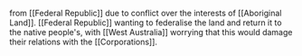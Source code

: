 from [[Federal Republic]] due to conflict over the interests of [[Aboriginal Land]]. [[Federal Republic]] wanting to federalise the land and return it to the native people's, with [[West Australia]] worrying that this would damage their relations with the [[Corporations]]. 